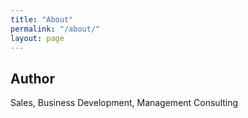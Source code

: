 ```yaml
---
title: "About"
permalink: "/about/"
layout: page
---
```


## Author

Sales, Business Development, Management Consulting
